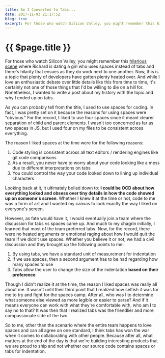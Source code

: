 ```yaml
---
title: So I Converted to Tabs...
date: 2017-11-03 21:17:52
blog: true
excerpt: For those who watch Silicon Valley, you might remember this hilarious scene where Richard is dating a girl who uses spaces instead of tabs and there's hilarity that ensues as they do work next to one another. Now, this is a topic that plenty of developers have gotten plenty heated over. And while I love an enthusiastic debate over little details like this from time to time, it's certainly not one of those things that I'd be willing to die on a hill for. Nonetheless, I wanted to write a post about my history with the topic and why I ended up on tabs.
---
```


# {{ $page.title }}

For those who watch Silicon Valley, you might remember this [hilarious scene](https://www.youtube.com/watch?v=SsoOG6ZeyUI) where Richard is dating a girl who uses spaces instead of tabs and there's hilarity that ensues as they do work next to one another. Now, this is a topic that plenty of developers have gotten plenty heated over. And while I love an enthusiastic debate over little details like this from time to time, it's certainly not one of those things that I'd be willing to die on a hill for. Nonetheless, I wanted to write a post about my history with the topic and why I ended up on tabs.

As you can probably tell from the title, I used to use spaces for coding. In fact, I was pretty set on it because the reasons for using spaces were "obvious." For the record, I liked to use four spaces since it meant clearer separation of child and parent elements. I wasn't too concerned as far as two spaces in JS, but I used four on my files to be consistent across everything.

The reason I liked spaces at the time were for the following reasons:

1. Code styling is consistent across all text editors / rendering engines like git code comparisons
2. As a result, you never have to worry about your code looking like a mess due to different interpretations on tabs
3. You could control the way your code looked down to lining up individual characters

Looking back at it, it ultimately boiled down to: **I could be OCD about how everything looked and obsess over tiny details in how the code showed up on someone's screen**. Whether I knew it at the time or not, code to me was a form of art and I wanted my canvas to look exactly the way I liked on everyone's screen.

However, as fate would have it, I would eventually join a team where the discussion for tabs vs spaces came up. And much to my chagrin initially, I learned that most of the team preferred tabs. Now, for the record, there were no heated arguments or emotional raging about how I would quit the team if we didn't use spaces. Whether you believe it or not, we had a civil discussion and they brought up the following points to me:

1. By using tabs, we have a standard unit of measurement for indentation
2. If we use spaces, then a second argument has to be had regarding how many spaces to use
3. Tabs allow the user to change the size of the indentation **based on their preference**

Though I didn't realize it at the time, the reason I liked spaces was really all about me. It wasn't until their third point that I realized how selfish it was for me to try and fight for the spaces camp. After all, who was I to determine what someone else viewed as more legible or easier to parse? And if it means everyone can work with what they're comfortable with, who am I to say no to that? It was then that I realized tabs was the friendlier and more compassionate side of the two. 

So to me, other than the scenario where the entire team happens to love spaces and can all agree on one standard, I think tabs has won the war when it comes to collaborating with other people. Because after all, what matters at the end of the day is that we're building interesting products that we are proud to ship and not whether our source code contains spaces or tabs for indentation.
